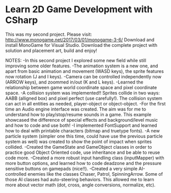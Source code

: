 # Learn 2D Game Development with CSharp

This was my second project.
Please visit: http://www.monogame.net/2017/03/01/monogame-3-6/
Download and install MonoGame for Visual Studio.
Download the complete project with solution and placement art, build and enjoy!

NOTES:
-In this second project I explored some new field while still improving some older features.
-The animation system is a new one, and apart from basic animation and movement (WASD keys),
the sprite features now rotation (J and I keys).
-Camera can be controlled independently now (ARROW keys), and zoommed in/out (K and L keys).
-Learned the relationship between game world coordinate space and pixel coordinate space.
-A collision system was implemented!! Sprites collide in two ways: AABB (alligned box) and pixel perfect (use carefully!).
The collision system can act in all entities as needed, player-object or object-object.
-For the first time an Audio engine interface was created. The aim was for me to understand how to play/stop/resume sounds in a game.
This example showcased the difference of special effects and background/level music and how to code and use both!
-I implemented FontSupport and learned how to deal with printable characters (bitmap and truetype fonts).
-A new particle system (simpler one this time, could have use the previous particle system as well) was created to show the point of impact when sprites collided.
-Created the GameState and GameObject classes in order to practice good Object Oriented code, use inheritance and be able to reuse code more.
-Created a more robust input handling class (inputMapper) with more button options, and learned how to code deadzone and the pressure sensitive buttons on gamepads (nice!!).
-Created a very simple AI-controlled enemies like the classes Chaser, Patrol, SpinningArrow.
Some of those AI classes had auto-steering behaviors. This allowed me to learn more about vector math (dot, cross, angle conversions, normalize, etc).
